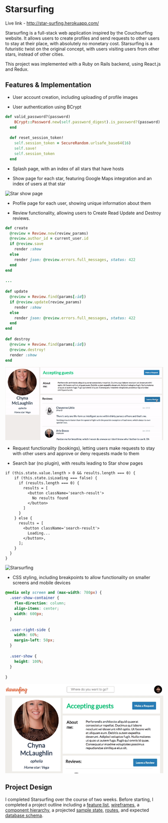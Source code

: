 # Starsurfing

Live link - http://star-surfing.herokuapp.com/

Starsurfing is a full-stack web application inspired by the Couchsurfing website. It allows users to create profiles and send requests to other users to stay at their place, with absolutely no monetary cost. Starsurfing is a futuristic twist on the original concept, with users visiting users from other stars, instead of other cities.

This project was implemented with a Ruby on Rails backend, using React.js and Redux.

## Features & Implementation

* User account creation, including uploading of profile images

* User authentication using BCrypt

``` Ruby
def valid_password?(password)
    BCrypt::Password.new(self.password_digest).is_password?(password)
  end

  def reset_session_token!
    self.session_token = SecureRandom.urlsafe_base64(16)
    self.save!
    self.session_token
  end
```

* Splash page, with an index of all stars that have hosts

* Show page for each star, featuring Google Maps integration and an index of users at that star

![Star show page](https://i.imgur.com/nTgmdwD.png)

* Profile page for each user, showing unique information about them

* Review functionality, allowing users to Create Read Update and Destroy reviews.

``` Ruby
def create
  @review = Review.new(review_params)
  @review.author_id = current_user.id
  if @review.save
    render :show
  else
    render json: @review.errors.full_messages, status: 422
  end
end

...

def update
  @review = Review.find(params[:id])
  if @review.update(review_params)
    render :show
  else
    render json: @review.errors.full_messages, status: 422
  end
end

def destroy
  @review = Review.find(params[:id])
  @review.destroy!
  render :show
end
```

![User show page](/screenshots/user-show.gif)

* Request functionality (bookings), letting users make requests to stay with other users and approve or deny requests made to them

* Search bar (no plugin), with results leading to Star show pages

``` JSX
if (this.state.value.length > 0 && results.length === 0) {
    if (this.state.isLoading === false) {
      if (results.length === 0) {
        results = [
          <button className='search-result'>
            No results found
          </button>
        ]
      }
    } else {
      results = [
        <button className='search-result'>
          Loading...
        </button>,
      ];
    }
  }
}
```

![Starsurfing](https://i.imgur.com/xbweDkF.png)

* CSS styling, including breakpoints to allow functionality on smaller screens and mobile devices

``` CSS
@media only screen and (max-width: 780px) {
  .user-show-container {
    flex-direction: column;
    align-items: center;
    width: 600px;
  }

  .user-right-side {
    width: 60%;
    margin-left: 50px;
  }

  .user-show {
    height: 100%;
  }

}
```

![Breakpoints](/screenshots/breakpoints.gif)
## Project Design
I completed Starsurfing over the course of two weeks. Before starting, I completed a project outline including a [feature list](https://github.com/TheSlyPig/star-surfing/wiki/MVP-List), [wireframes](https://github.com/TheSlyPig/star-surfing/wiki/Wireframes), a [component hierarchy](https://github.com/TheSlyPig/star-surfing/wiki/Component-Hierarchy), a projected [sample state](https://github.com/TheSlyPig/star-surfing/wiki/Sample-State), [routes](https://github.com/TheSlyPig/star-surfing/wiki/Routes), and expected [database schema](https://github.com/TheSlyPig/star-surfing/wiki/Database-Schema).
